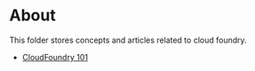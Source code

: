 # About
This folder stores concepts and articles related to cloud foundry.
- [CloudFoundry 101](https://github.com/kun-dev/cs/blob/master/cloud/cf/cf_101.md)